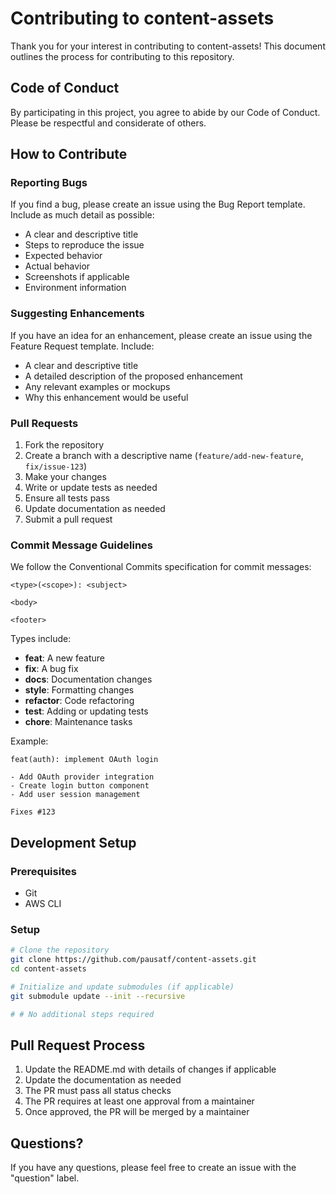 # Contributing to content-assets

Thank you for your interest in contributing to content-assets! This document outlines the process for contributing to this repository.

## Code of Conduct

By participating in this project, you agree to abide by our Code of Conduct. Please be respectful and considerate of others.

## How to Contribute

### Reporting Bugs

If you find a bug, please create an issue using the Bug Report template. Include as much detail as possible:

- A clear and descriptive title
- Steps to reproduce the issue
- Expected behavior
- Actual behavior
- Screenshots if applicable
- Environment information

### Suggesting Enhancements

If you have an idea for an enhancement, please create an issue using the Feature Request template. Include:

- A clear and descriptive title
- A detailed description of the proposed enhancement
- Any relevant examples or mockups
- Why this enhancement would be useful

### Pull Requests

1. Fork the repository
2. Create a branch with a descriptive name (`feature/add-new-feature`, `fix/issue-123`)
3. Make your changes
4. Write or update tests as needed
5. Ensure all tests pass
6. Update documentation as needed
7. Submit a pull request

### Commit Message Guidelines

We follow the Conventional Commits specification for commit messages:

```
<type>(<scope>): <subject>

<body>

<footer>
```

Types include:
- **feat**: A new feature
- **fix**: A bug fix
- **docs**: Documentation changes
- **style**: Formatting changes
- **refactor**: Code refactoring
- **test**: Adding or updating tests
- **chore**: Maintenance tasks

Example:
```
feat(auth): implement OAuth login

- Add OAuth provider integration
- Create login button component
- Add user session management

Fixes #123
```

## Development Setup

### Prerequisites

- Git
- AWS CLI

### Setup

```bash
# Clone the repository
git clone https://github.com/pausatf/content-assets.git
cd content-assets

# Initialize and update submodules (if applicable)
git submodule update --init --recursive

# # No additional steps required
```

## Pull Request Process

1. Update the README.md with details of changes if applicable
2. Update the documentation as needed
3. The PR must pass all status checks
4. The PR requires at least one approval from a maintainer
5. Once approved, the PR will be merged by a maintainer

## Questions?

If you have any questions, please feel free to create an issue with the "question" label.
